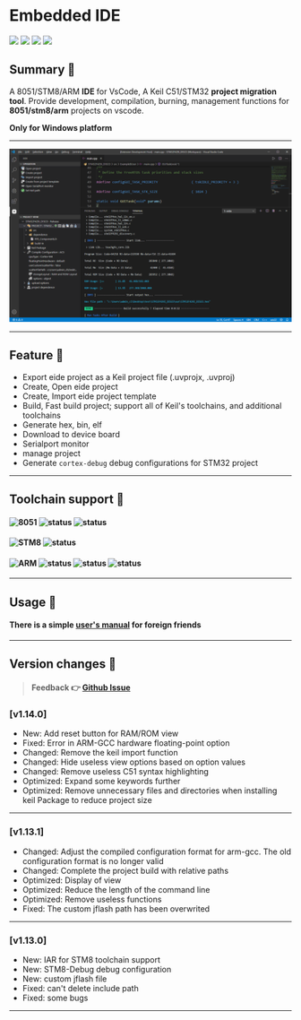 # Embedded IDE

[![](https://vsmarketplacebadge.apphb.com/version/cl.eide.svg)](https://marketplace.visualstudio.com/items?itemName=CL.eide) [![](https://vsmarketplacebadge.apphb.com/installs/cl.eide.svg)](https://marketplace.visualstudio.com/items?itemName=CL.eide) [![](https://vsmarketplacebadge.apphb.com/downloads/cl.eide.svg)](https://marketplace.visualstudio.com/items?itemName=CL.eide) [![](https://vsmarketplacebadge.apphb.com/rating/cl.eide.svg)](https://marketplace.visualstudio.com/items?itemName=CL.eide)

## Summary 📑

A 8051/STM8/ARM **IDE**  for VsCode, A Keil C51/STM32 **project migration tool**. Provide development, compilation, burning, management functions for **8051/stm8/arm** projects on vscode.

**Only for Windows platform**

***

![preview](./res/preview/show.png)

***

## Feature 🎉

* Export eide project as a Keil project file (.uvprojx, .uvproj)
* Create, Open eide project
* Create, Import eide project template
* Build, Fast build project; support all of Keil's toolchains, and additional toolchains
* Generate hex, bin, elf
* Download to device board
* Serialport monitor
* manage project
* Generate `cortex-debug` debug configurations for STM32 project

***

## Toolchain support 🔨

#### ![8051](https://img.shields.io/badge/-8051_:-grey.svg) ![status](https://img.shields.io/badge/Keil_C51-done-brightgreen.svg) ![status](https://img.shields.io/badge/SDCC-done-brightgreen.svg)


#### ![STM8](https://img.shields.io/badge/-STM8_:-grey.svg) ![status](https://img.shields.io/badge/IAR_STM8-done-brightgreen.svg)


#### ![ARM](https://img.shields.io/badge/-ARM_:-grey.svg) ![status](https://img.shields.io/badge/ARMCC_V5-done-brightgreen.svg) ![status](https://img.shields.io/badge/ARMCC_V6-done-brightgreen.svg) ![status](https://img.shields.io/badge/ARM_GCC-done-brightgreen.svg)

***

## Usage 📖

#### There is a simple [user's manual](https://github0null.github.io/eide-manual) for foreign friends

***

## Version changes 🔔

> #### Feedback 👉 [Github Issue](https://github.com/github0null/eide/issues)

### [v1.14.0]
- New: Add reset button for RAM/ROM view
- Fixed: Error in ARM-GCC hardware floating-point option
- Changed: Remove the keil import function
- Changed: Hide useless view options based on option values
- Changed: Remove useless C51 syntax highlighting
- Optimized: Expand some keywords further
- Optimized: Remove unnecessary files and directories when installing keil Package to reduce project size
***

### [v1.13.1]
- Changed: Adjust the compiled configuration format for arm-gcc. The old configuration format is no longer valid
- Changed: Complete the project build with relative paths
- Optimized: Display of view
- Optimized: Reduce the length of the command line
- Optimized: Remove useless functions
- Fixed: The custom jflash path has been overwrited
***

### [v1.13.0]
- New: IAR for STM8 toolchain support
- New: STM8-Debug debug configuration
- New: custom jflash file
- Fixed: can't delete include path
- Fixed: some bugs
***